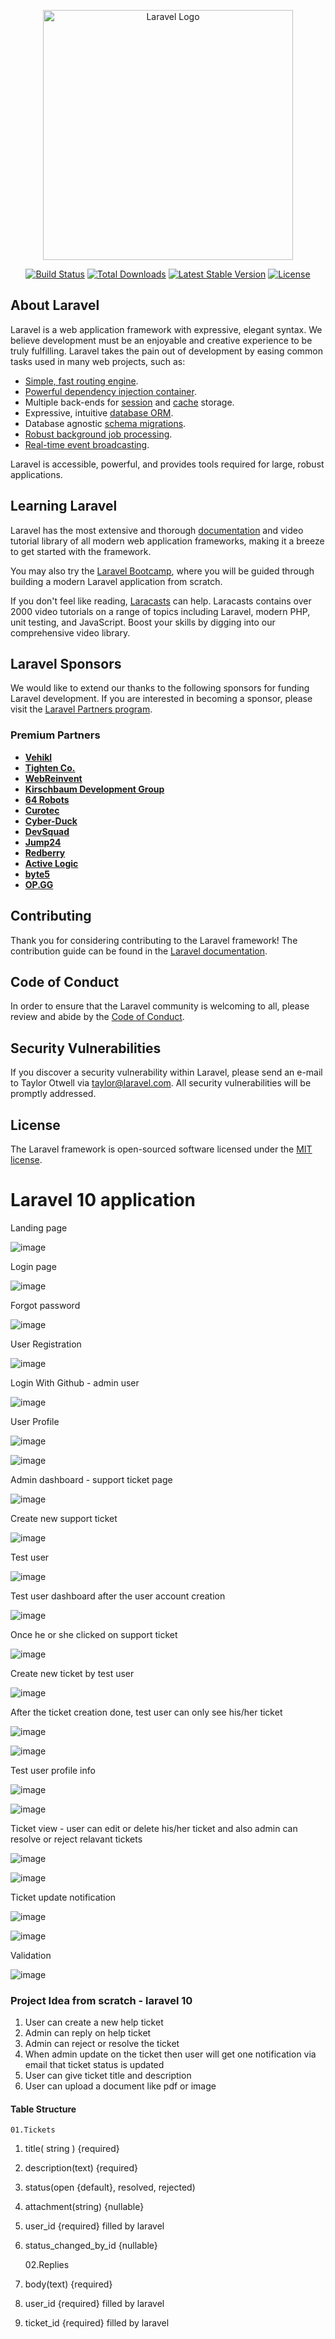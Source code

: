 <p align="center"><a href="https://laravel.com" target="_blank"><img src="https://raw.githubusercontent.com/laravel/art/master/logo-lockup/5%20SVG/2%20CMYK/1%20Full%20Color/laravel-logolockup-cmyk-red.svg" width="400" alt="Laravel Logo"></a></p>

<p align="center">
<a href="https://github.com/laravel/framework/actions"><img src="https://github.com/laravel/framework/workflows/tests/badge.svg" alt="Build Status"></a>
<a href="https://packagist.org/packages/laravel/framework"><img src="https://img.shields.io/packagist/dt/laravel/framework" alt="Total Downloads"></a>
<a href="https://packagist.org/packages/laravel/framework"><img src="https://img.shields.io/packagist/v/laravel/framework" alt="Latest Stable Version"></a>
<a href="https://packagist.org/packages/laravel/framework"><img src="https://img.shields.io/packagist/l/laravel/framework" alt="License"></a>
</p>

## About Laravel

Laravel is a web application framework with expressive, elegant syntax. We believe development must be an enjoyable and creative experience to be truly fulfilling. Laravel takes the pain out of development by easing common tasks used in many web projects, such as:

- [Simple, fast routing engine](https://laravel.com/docs/routing).
- [Powerful dependency injection container](https://laravel.com/docs/container).
- Multiple back-ends for [session](https://laravel.com/docs/session) and [cache](https://laravel.com/docs/cache) storage.
- Expressive, intuitive [database ORM](https://laravel.com/docs/eloquent).
- Database agnostic [schema migrations](https://laravel.com/docs/migrations).
- [Robust background job processing](https://laravel.com/docs/queues).
- [Real-time event broadcasting](https://laravel.com/docs/broadcasting).

Laravel is accessible, powerful, and provides tools required for large, robust applications.

## Learning Laravel

Laravel has the most extensive and thorough [documentation](https://laravel.com/docs) and video tutorial library of all modern web application frameworks, making it a breeze to get started with the framework.

You may also try the [Laravel Bootcamp](https://bootcamp.laravel.com), where you will be guided through building a modern Laravel application from scratch.

If you don't feel like reading, [Laracasts](https://laracasts.com) can help. Laracasts contains over 2000 video tutorials on a range of topics including Laravel, modern PHP, unit testing, and JavaScript. Boost your skills by digging into our comprehensive video library.

## Laravel Sponsors

We would like to extend our thanks to the following sponsors for funding Laravel development. If you are interested in becoming a sponsor, please visit the [Laravel Partners program](https://partners.laravel.com).

### Premium Partners

- **[Vehikl](https://vehikl.com/)**
- **[Tighten Co.](https://tighten.co)**
- **[WebReinvent](https://webreinvent.com/)**
- **[Kirschbaum Development Group](https://kirschbaumdevelopment.com)**
- **[64 Robots](https://64robots.com)**
- **[Curotec](https://www.curotec.com/services/technologies/laravel/)**
- **[Cyber-Duck](https://cyber-duck.co.uk)**
- **[DevSquad](https://devsquad.com/hire-laravel-developers)**
- **[Jump24](https://jump24.co.uk)**
- **[Redberry](https://redberry.international/laravel/)**
- **[Active Logic](https://activelogic.com)**
- **[byte5](https://byte5.de)**
- **[OP.GG](https://op.gg)**

## Contributing

Thank you for considering contributing to the Laravel framework! The contribution guide can be found in the [Laravel documentation](https://laravel.com/docs/contributions).

## Code of Conduct

In order to ensure that the Laravel community is welcoming to all, please review and abide by the [Code of Conduct](https://laravel.com/docs/contributions#code-of-conduct).

## Security Vulnerabilities

If you discover a security vulnerability within Laravel, please send an e-mail to Taylor Otwell via [taylor@laravel.com](mailto:taylor@laravel.com). All security vulnerabilities will be promptly addressed.

## License

The Laravel framework is open-sourced software licensed under the [MIT license](https://opensource.org/licenses/MIT).

# Laravel 10 application

Landing page

![image](https://github.com/1998Hirushamalith/laravel-10-for-beginners/assets/130145482/23c9b3ab-79ad-4984-b0ce-9a06d500f476)

Login page

![image](https://github.com/1998Hirushamalith/laravel-10-for-beginners/assets/130145482/a12d73b4-d696-4bab-a37b-a4891ffc0e4b)

Forgot password

![image](https://github.com/1998Hirushamalith/laravel-10-for-beginners/assets/130145482/6fdbb9bd-af87-4ad9-83f6-271546fffff3)

User Registration

![image](https://github.com/1998Hirushamalith/laravel-10-for-beginners/assets/130145482/566663ab-ddee-4d1b-8fef-67aa46c75853)

Login With Github - admin user

![image](https://github.com/1998Hirushamalith/laravel-10-for-beginners/assets/130145482/a02c04e6-d5cc-4b0a-9aa3-4d877bf2d6c1)

User Profile

![image](https://github.com/1998Hirushamalith/laravel-10-for-beginners/assets/130145482/80d86aa8-a8f4-420d-9427-c62211ca524e)


![image](https://github.com/1998Hirushamalith/laravel-10-for-beginners/assets/130145482/ee3c5015-c1cc-46ef-a1c2-c23fae3dbbcd)


Admin dashboard - support ticket page

![image](https://github.com/1998Hirushamalith/laravel-10-for-beginners/assets/130145482/7908af7c-9649-44bd-ad5b-532f51c579eb)

Create new support ticket

![image](https://github.com/1998Hirushamalith/laravel-10-for-beginners/assets/130145482/1d77c62b-034c-407f-85f8-462c5bcaec88)

Test user

![image](https://github.com/1998Hirushamalith/laravel-10-for-beginners/assets/130145482/6498d92e-7ef7-491c-bb7e-00783acf00df)

Test user dashboard after the user account creation

![image](https://github.com/1998Hirushamalith/laravel-10-for-beginners/assets/130145482/94deeef2-207b-4b5d-860d-255617ed162c)

Once he or she clicked on support ticket 

![image](https://github.com/1998Hirushamalith/laravel-10-for-beginners/assets/130145482/c182efc5-5394-4a91-a132-a1ec9c9acef9)

Create new ticket by test user

![image](https://github.com/1998Hirushamalith/laravel-10-for-beginners/assets/130145482/dc25c933-2aec-4144-bd35-cf92469916c8)

After the ticket creation done, test user can only see his/her ticket

![image](https://github.com/1998Hirushamalith/laravel-10-for-beginners/assets/130145482/aaed5054-6195-4947-952c-d7908943ae3b)


![image](https://github.com/1998Hirushamalith/laravel-10-for-beginners/assets/130145482/cd8681f3-58a7-44d8-8a21-b7946463b4d6)

Test user profile info

![image](https://github.com/1998Hirushamalith/laravel-10-for-beginners/assets/130145482/9cf67b64-5eaa-4f50-845d-f49af85a6c72)


![image](https://github.com/1998Hirushamalith/laravel-10-for-beginners/assets/130145482/fd5036a1-1497-479d-8360-9f3daa41f27d)


Ticket view - user can edit or delete his/her ticket and also admin can resolve or reject relavant tickets

![image](https://github.com/1998Hirushamalith/laravel-10-for-beginners/assets/130145482/c3e17e1b-6de3-44a4-9dc0-b4fef88bc045)


![image](https://github.com/1998Hirushamalith/laravel-10-for-beginners/assets/130145482/d3fcf8e1-7dc9-4d83-99b5-d9014b460ef2)


Ticket update notification

![image](https://github.com/1998Hirushamalith/laravel-10-for-beginners/assets/130145482/681d876c-711a-4a0d-8c56-62596a476f6c)


![image](https://github.com/1998Hirushamalith/laravel-10-for-beginners/assets/130145482/7c40d37c-69a7-4b2b-9a48-3074e284740c)


Validation

![image](https://github.com/1998Hirushamalith/laravel-10-for-beginners/assets/130145482/c0afbbf5-1861-48b9-b83c-611236d153a2)


### Project Idea from scratch -  laravel 10

1. User can create a new help ticket
2. Admin can reply on help ticket
3. Admin can reject or resolve the ticket
4. When admin update on the ticket then user will get one notification via email
   that ticket status is updated
5. User can give ticket title and description
6. User can upload a document like pdf or image

#### Table Structure
    
    01.Tickets

1. title( string ) {required}
2. description(text) {required}
3. status(open {default}, resolved, rejected)
4. attachment(string) {nullable}
5. user_id {required} filled by laravel
6. status_changed_by_id {nullable}

    02.Replies

1. body(text) {required}
2. user_id {required} filled by laravel
3. ticket_id {required} filled by laravel
